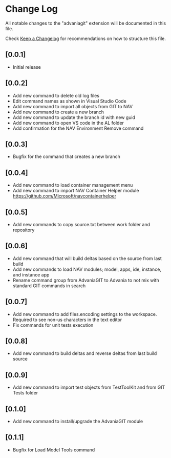 # Change Log
All notable changes to the "advaniagit" extension will be documented in this file.

Check [Keep a Changelog](http://keepachangelog.com/) for recommendations on how to structure this file.

## [0.0.1]
- Initial release

## [0.0.2]
- Add new command to delete old log files
- Edit command names as shown in Visual Studio Code
- Add new command to import all objects from GIT to NAV
- Add new command to create a new branch
- Add new command to update the branch id with new guid
- Add new command to open VS code in the AL folder
- Add confirmation for the NAV Environment Remove command

## [0.0.3]
- Bugfix for the command that creates a new branch

## [0.0.4]
- Add new command to load container management menu
- Add new command to import NAV Container Helper module <https://github.com/Microsoft/navcontainerhelper>

## [0.0.5]
- Add new commands to copy source.txt between work folder and repository

## [0.0.6]
- Add new command that will build deltas based on the source from last build
- Add new commands to load NAV modules; model, apps, ide, instance, and instance app
- Rename command group from AdvaniaGIT to Advania to not mix with standard GIT commands in search

## [0.0.7]
- Add new command to add files.encoding settings to the workspace.  Required to see non-us characters in the text editor
- Fix commands for unit tests execution

## [0.0.8]
- Add new command to build deltas and reverse deltas from last build source

## [0.0.9]
- Add new command to import test objects from TestToolKit and from GIT Tests folder

## [0.1.0]
- Add new command to install/upgrade the AdvaniaGIT module

## [0.1.1]
- Bugfix for Load Model Tools command
